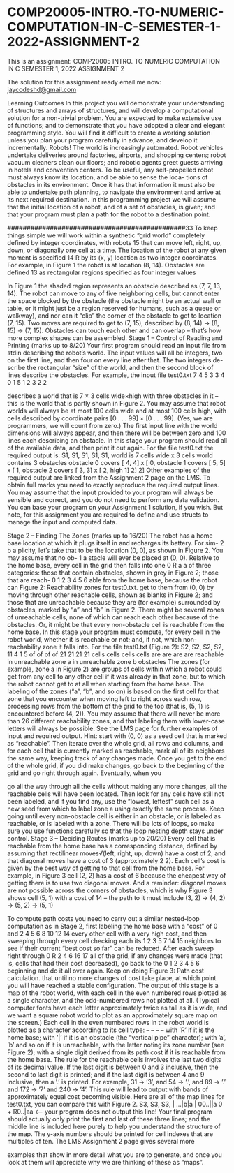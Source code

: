 # COMP20005-INTRO.-TO-NUMERIC-COMPUTATION-IN-C-SEMESTER-1-2022-ASSIGNMENT-2
This is an assignment: COMP20005 INTRO. TO NUMERIC COMPUTATION IN C SEMESTER 1, 2022 ASSIGNMENT 2


The solution for this assignment ready email me now: jaycodeshd@gmail.com


Learning Outcomes
In this project you will demonstrate your understanding of structures and arrays of structures, and will
develop a computational solution for a non-trivial problem. You are expected to make extensive use of
functions; and to demonstrate that you have adopted a clear and elegant programming style. You will find
it difficult to create a working solution unless you plan your program carefully in advance, and develop
it incrementally.
Robots!
The world is increasingly automated. Robot vehicles undertake deliveries around factories, airports, and
shopping centers; robot vacuum cleaners clean our floors; and robotic agents greet guests arriving in
hotels and convention centers.
To be useful, any self-propelled robot must always know its location, and be able to sense the loca-
tions of obstacles in its environment. Once it has that information it must also be able to undertake path
planning, to navigate the environment and arrive at its next required destination. In this programming
project we will assume that the initial location of a robot, and of a set of obstacles, is given; and that your
program must plan a path for the robot to a destination point.



##############################################33
To keep things simple we will work within a synthetic “grid
world” completely defined by integer coordinates, with robots
15
that can move left, right, up, down, or diagonally one cell at a
time. The location of the robot at any given moment is specified
14
R
by its (x, y) location as two integer coordinates. For example,
in Figure 1 the robot is at location (8, 14). Obstacles are defined
13
as rectangular regions specified as four integer values  


In Figure 1 the shaded region represents an obstacle described
as (7, 7, 13, 14). The robot can move to any of five neighboring cells, but cannot enter the space blocked
by the obstacle (the obstacle might be an actual wall or table, or it might just be a region reserved for
humans, such as a queue or walkway), and nor can it “clip” the corner of the obstacle to get to location
(7, 15). Two moves are required to get to (7, 15), described by (8, 14) → (8, 15) → (7, 15). Obstacles
can touch each other and can overlap – that’s how more complex shapes can be assembled.
Stage 1 – Control of Reading and Printing (marks up to 8/20)
Your first program should read an input file from stdin describing the robot’s world. The input values
will all be integers, two on the first line, and then four on every line after that. The two integers de-
scribe the rectangular “size” of the world, and then the second block of lines describe the obstacles. For
example, the input file test0.txt
7
4
5
3
3
4 0 1
5 1 2
3 2 2


describes a world that is 7 × 3 cells wide×high with three obstacles in it – this is the world that is partly
shown in Figure 2. You may assume that robot worlds will always be at most 100 cells wide and at most
100 cells high, with cells described by coordinate pairs [0 . . . 99] × [0 . . . 99]. (Yes, we are programmers,
we will count from zero.) The first input line with the world dimensions will always appear, and then
there will be between zero and 100 lines each describing an obstacle. In this stage your program should
read all of the available data, and then print it out again. For the file test0.txt the required output is:
S1,
S1,
S1,
S1,
S1,
world is 7 cells wide x 3 cells
world contains 3 obstacles
obstacle 0 covers [ 4, 4] x [ 0,
obstacle 1 covers [ 5, 5] x [ 1,
obstacle 2 covers [ 3, 3] x [ 2,
high
1]
2]
2]
Other examples of the required output are linked from the Assignment 2 page on the LMS. To obtain full
marks you need to exactly reproduce the required output lines. You may assume that the input provided
to your program will always be sensible and correct, and you do not need to perform any data validation.
You can base your program on your Assignment 1 solution, if you wish. But note, for this assignment
you are required to define and use structs to manage the input and computed data.  





Stage 2 – Finding The Zones (marks up to 16/20)
The robot has a home base location at which it
plugs itself in and recharges its battery. For sim-
2
b
a
plicity, let’s take that to be the location (0, 0), as
shown in Figure 2. You may assume that no ob-
1
a
stacle will ever be placed at (0, 0). Relative to the
home base, every cell in the grid then falls into one
0
R
a
a
of three categories: those that contain obstacles,
shown in grey in Figure 2; those that are reach-
0
1
2
3
4
5
6
able from the home base, because the robot can
Figure 2: Reachability zones for test0.txt.
get to them from (0, 0) by moving through other
reachable cells, shown as blanks in Figure 2; and
those that are unreachable because they are (for example) surrounded by obstacles, marked by “a” and
“b” in Figure 2. There might be several zones of unreachable cells, none of which can reach each other
because of the obstacles. Or, it might be that every non-obstacle cell is reachable from the home base.
In this stage your program must compute, for every cell in the robot world, whether it is reachable or
not; and, if not, which non-reachability zone it falls into. For the file test0.txt (Figure 2):
S2,
S2,
S2,
S2,
11
4
1
5
of
of
of
of
21
21
21
21
cells
cells
cells
cells
are
are
are
are
reachable
in unreachable zone a
in unreachable zone b
obstacles
The zones (for example, zone a in Figure 2) are groups of cells within which a robot could get from
any cell to any other cell if it was already in that zone, but to which the robot cannot get to at all when
starting from the home base. The labeling of the zones (“a”, “b”, and so on) is based on the first cell for
that zone that you encounter when moving left to right across each row, processing rows from the bottom
of the grid to the top (that is, (5, 1) is encountered before (4, 2)). You may assume that there will never
be more than 26 different reachability zones, and that labeling them with lower-case letters will always
be possible. See the LMS page for further examples of input and required output.
Hint: start with (0, 0) as a seed cell that is marked as “reachable”. Then iterate over the whole grid,
all rows and columns, and for each cell that is currently marked as reachable, mark all of its neighbors
the same way, keeping track of any changes made. Once you get to the end of the whole grid, if you did
make changes, go back to the beginning of the grid and go right through again. Eventually, when you

go all the way through all the cells without making any more changes, all the reachable cells will have
been located. Then look for any cells have still not been labeled, and if you find any, use the “lowest,
leftest” such cell as a new seed from which to label zone a using exactly the same process. Keep going
until every non-obstacle cell is either in an obstacle, or is labeled as reachable, or is labeled with a zone.
There will be lots of loops, so make sure you use functions carefully so that the loop nesting depth stays
under control.
Stage 3 – Deciding Routes (marks up to 20/20)
Every cell that is reachable from the home base has a corresponding distance, defined by assuming that
rectilinear moves√(left, right, up, down) have a cost of 2, and that diagonal moves have a cost of 3
(approximately 2 2). Each cell’s cost is given by the best way of getting to that cell from the home
base. For example, in Figure 3 cell (2, 2) has a cost of 6 because the cheapest way of getting there
is to use two diagonal moves. And a reminder: diagonal moves are not possible across the corners
of obstacles, which is why Figure 3 shows cell (5, 1) with a cost of 14 – the path to it must include
(3, 2) → (4, 2) → (5, 2) → (5, 1)  

To compute path costs you need to carry out
a similar nested-loop computation as in Stage 2,
first labeling the home base with a “cost” of 0 and 2
4
5
6
8
10
12
14
every other cell with a very high cost, and then
sweeping through every cell checking each its 1
2
3
5
7
14
15
neighbors to see if their current “best cost so far”
can be reduced. After each sweep right through 0
R 2
4
6
16
17
all of the grid, if any changes were made (that is,
cells that had their cost decreased), go back to the
0
1
2
3
4
5
6
beginning and do it all over again. Keep on doing
Figure 3: Path cost calculation.
that until no more changes of cost take place, at
which point you will have reached a stable configuration.
The output of this stage is a map of the robot world, with each cell in the even numbered rows
plotted as a single character, and the odd-numbered rows not plotted at all. (Typical computer fonts
have each letter approximately twice as tall as it is wide, and we want a square robot world to plot as
an approximately square map on the screen.) Each cell in the even numbered rows in the robot world is
plotted as a character according to its cell type:
–
–
–
–
with ’R’ if it is the home base;
with ’|’ if it is an obstacle (the “vertical pipe” character);
with ’a’, ’b’ and so on if it is unreachable, with the letter noting its zone number (see Figure 2);
with a single digit derived from its path cost if it is reachable from the home base.
The rule for the reachable cells involves the last two digits of its decimal value. If the last digit is between
0 and 3 inclusive, then the second to last digit is printed; and if the last digit is between 4 and 9 inclusive,
then a ’.’ is printed. For example, 31 → ’3’, and 54 → ’.’, and 89 → ’.’ and 172 → ’7’ and
240 → ’4’. This rule will lead to output with bands of approximately equal cost becoming visible. Here
are all of the map lines for test0.txt, you can compare this with Figure 2.
S3,
S3,
S3,
| ...|b|a
| 00..||a
0 + R0..|aa
<-- your program does not output this line!
Your final program should actually only print the first and last of these three lines; and the middle line
is included here purely to help you understand the structure of the map. The y-axis numbers should
be printed for cell indexes that are multiples of ten. The LMS Assignment 2 page gives several more

examples that show in more detail what you are to generate, and once you look at them will appreciate
why we are thinking of these as “maps”.
